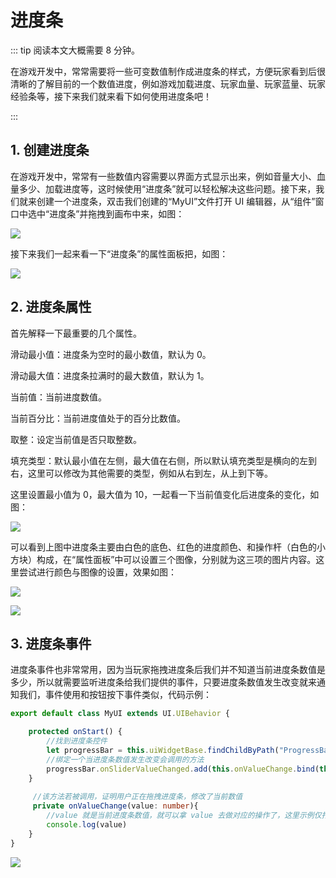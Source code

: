 # 进度条

::: tip 阅读本文大概需要 8 分钟。

在游戏开发中，常常需要将一些可变数值制作成进度条的样式，方便玩家看到后很清晰的了解目前的一个数值进度，例如游戏加载进度、玩家血量、玩家蓝量、玩家经验条等，接下来我们就来看下如何使用进度条吧！

:::

## 1. 创建进度条

在游戏开发中，常常有一些数值内容需要以界面方式显示出来，例如音量大小、血量多少、加载进度等，这时候使用“进度条”就可以轻松解决这些问题。接下来，我们就来创建一个进度条，双击我们创建的“MyUI”文件打开 UI 编辑器，从“组件”窗口中选中“进度条”并拖拽到画布中来，如图：

![](https://wstatic-a1.233leyuan.com/productdocs/static/boxcnXGk7dvJ4oEPcI8px6VEDMg.png)

接下来我们一起来看一下“进度条”的属性面板把，如图：

![](https://wstatic-a1.233leyuan.com/productdocs/static/boxcnd9lr7v0YNJUj37r5JnrL2g.png)

## 2. 进度条属性

首先解释一下最重要的几个属性。

滑动最小值：进度条为空时的最小数值，默认为 0。

滑动最大值：进度条拉满时的最大数值，默认为 1。

当前值：当前进度数值。

当前百分比：当前进度值处于的百分比数值。

取整：设定当前值是否只取整数。

填充类型：默认最小值在左侧，最大值在右侧，所以默认填充类型是横向的左到右，这里可以修改为其他需要的类型，例如从右到左，从上到下等。

这里设置最小值为 0，最大值为 10，一起看一下当前值变化后进度条的变化，如图：

![](https://wstatic-a1.233leyuan.com/productdocs/static/boxcnJGaM5t4CanOrZpYY1wX3hc.gif)

可以看到上图中进度条主要由白色的底色、红色的进度颜色、和操作杆（白色的小方块）构成，在“属性面板”中可以设置三个图像，分别就为这三项的图片内容。这里尝试进行颜色与图像的设置，效果如图：

![](https://wstatic-a1.233leyuan.com/productdocs/static/boxcnaBSWzdrtU3zcwRcpQrADug.png)

![](https://wstatic-a1.233leyuan.com/productdocs/static/boxcnQsJBlfqNcHU7tWz2XusJQe.gif)

## 3. 进度条事件

进度条事件也非常常用，因为当玩家拖拽进度条后我们并不知道当前进度条数值是多少，所以就需要监听进度条给我们提供的事件，只要进度条数值发生改变就来通知我们，事件使用和按钮按下事件类似，代码示例：

```ts
export default class MyUI extends UI.UIBehavior {

    protected onStart() {
        //找到进度条控件
        let progressBar = this.uiWidgetBase.findChildByPath("ProgressBar_1") as UI.ProgressBar
        //绑定一个当进度条数值发生改变会调用的方法
        progressBar.onSliderValueChanged.add(this.onValueChange.bind(this))
    }
 
     //该方法若被调用，证明用户正在拖拽进度条，修改了当前数值
     private onValueChange(value: number){
        //value 就是当前进度条数值，就可以拿 value 去做对应的操作了，这里示例仅打印了一个日志
        console.log(value)
    }
}
```

![](https://wstatic-a1.233leyuan.com/productdocs/static/boxcnlQIsHddy7WfqpOgHxsCxFe.png)